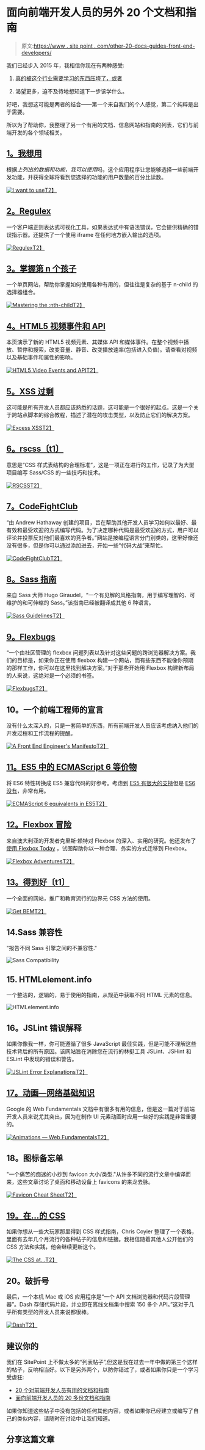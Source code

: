 # 面向前端开发人员的另外 20 个文档和指南

> 原文:[https://www . site point . com/other-20-docs-guides-front-end-developers/](https://www.sitepoint.com/another-20-docs-guides-front-end-developers/)

我们已经步入 2015 年，我相信你现在有两种感受:

1.  [真的被这个行业需要学习的东西压垮了，或者](https://www.sitepoint.com/drowning-in-tools-web-development-industry/)

2.  渴望更多，迫不及待地想知道下一步该学什么。

好吧，我想这可能是两者的结合——第一个来自我们的个人感觉，第二个纯粹是出于需要。

所以为了帮助你，我整理了另一个有用的文档、信息网站和指南的列表，它们与前端开发的各个领域相关。

## [1。我想用](http://www.iwanttouse.com/)

根据*上列出的数据和功能，我可以使用*吗，这个应用程序让您能够选择一些前端开发功能，并获得全球将看到您选择的功能的用户数量的百分比读数。

[![I want to use](../Images/52fdbf7450fb8d515f9eb9c2e506434e.png)T2】](http://www.iwanttouse.com/)

## [2。Regulex](http://jex.im/regulex/)

一个客户端正则表达式可视化工具，如果表达式中有语法错误，它会提供精确的错误指示器。还提供了一个使用 iframe 在任何地方嵌入输出的选项。

[![Regulex](../Images/8b8e388920607b27c549e9a41d714440.png)T2】](http://jex.im/regulex/)

## [3。掌握第 n 个孩子](http://nthmaster.com/)

一个单页网站，帮助你掌握如何使用各种有用的，但往往是复杂的基于 n-child 的选择器组合。

[![Mastering the :nth-child](../Images/605441f273d5ab061ecd2de48368ff20.png)T2】](http://nthmaster.com/)

## [4。HTML5 视频事件和 API](https://www.w3.org/2010/05/video/mediaevents.html)

本页演示了新的 HTML5 视频元素、其媒体 API 和媒体事件。在整个视频中播放、暂停和搜索，改变音量、静音、改变播放速率(包括进入负值)。请查看对视频以及基础事件和属性的影响。

[![HTML5 Video Events and API](../Images/20afaaa7eeeade08401f48eb6599522f.png)T2】](https://www.w3.org/2010/05/video/mediaevents.html)

## [5。XSS 过剩](http://excess-xss.com/)

这可能是所有开发人员都应该熟悉的话题，这可能是一个很好的起点。这是一个关于跨站点脚本的综合教程，描述了潜在的攻击类型，以及防止它们的解决方案。

[![Excess XSS](../Images/c9248c178212d60f2b1911b93a20e8af.png)T2】](http://excess-xss.com/)

## [6。rscss〔t1〕](https://github.com/rstacruz/rscss)

意思是“CSS 样式表结构的合理标准”，这是一项正在进行的工作，记录了为大型项目编写 Sass/CSS 的一些技巧和技术。

[![RSCSS](../Images/54a4a16077be19f0d2a2ae601e79ca86.png)T2】](https://github.com/rstacruz/rscss)

## [7。CodeFightClub](http://code-fight.club/)

“由 Andrew Hathaway 创建的项目，旨在帮助其他开发人员学习如何以最好、最有效和最受欢迎的方式编写代码。为了决定哪种代码是最受欢迎的方式，用户可以评论并投票反对他们最喜欢的竞争者。”网站是按编程语言分门别类的，这里好像还没有很多，但是你可以通过添加进去，开始一些“代码大战”来帮忙。

[![CodeFightClub](../Images/4e0891c4e125b0a405879bfe6cf38525.png)T2】](http://code-fight.club/)

## [8。Sass 指南](http://sass-guidelin.es/)

来自 Sass 大师 Hugo Giraudel，“一个有见解的风格指南，用于编写理智的、可维护的和可伸缩的 Sass。”该指南已经被翻译成其他 6 种语言。

[![Sass Guidelines](../Images/ee171f798c3b991fccacd7f7d592b961.png)T2】](http://sass-guidelin.es/)

## [9。Flexbugs](https://github.com/philipwalton/flexbugs)

“一个由社区管理的 flexbox 问题列表以及针对这些问题的跨浏览器解决方案。我们的目标是，如果你正在使用 flexbox 构建一个网站，而有些东西不能像你预期的那样工作，你可以在这里找到解决方案。”对于那些开始用 Flexbox 构建新布局的人来说，这绝对是一个必须的书签。

[![Flexbugs](../Images/6a65b596bc877072db2cf925b519ea62.png)T2】](https://github.com/philipwalton/flexbugs)

## 10。一个前端工程师的宣言

没有什么太深入的，只是一套简单的东西，所有前端开发人员应该考虑纳入他们的开发过程和工作流程的提醒。

[![A Front End Engineer's Manifesto](../Images/6bb3105d6ab16109d2637a06fd2860ed.png)T2】](http://f2em.com/)

## [11。ES5 中的 ECMAScript 6 等价物](https://github.com/addyosmani/es6-equivalents-in-es5)

将 ES6 特性转换成 ES5 兼容代码的好参考。考虑到 [ES5 有很大的支持](http://kangax.github.io/compat-table/es5/)但是 [ES6 没有](http://kangax.github.io/compat-table/es6)，非常有用。

[![ECMAScript 6 equivalents in ES5](../Images/250e710a7b42091f07bd65bc4bb5a76d.png)T2】](https://github.com/addyosmani/es6-equivalents-in-es5)

## [12。Flexbox 冒险](http://chriswrightdesign.com/experiments/flexbox-adventures/)

来自澳大利亚的开发者克里斯·赖特对 Flexbox 的深入、实用的研究。他还发布了[使用 Flexbox Today](http://chriswrightdesign.com/experiments/using-flexbox-today/) ，试图帮助你以一种合理、务实的方式迁移到 Flexbox。

[![Flexbox Adventures](../Images/778e83ecbdd2ac3ecfd12b000d9dbdde.png)T2】](http://chriswrightdesign.com/experiments/flexbox-adventures/)

## [13。得到好〔t1〕](http://getbem.com/)

一个全面的网站，推广和教育流行的边界元 CSS 方法的使用。

[![Get BEM](../Images/a765304f1bb48104a172e7c0af07c163.png)T2】](http://getbem.com/)

## 14.Sass 兼容性

"报告不同 Sass 引擎之间的不兼容性."

![Sass Compatibility](../Images/b2993a334b5c13e974e89cab003e1d63.png)

## 15\. HTMLelement.info

一个整洁的，逻辑的，易于使用的指南，从规范中获取不同 HTML 元素的信息。

![HTMLelement.info](../Images/2608224c86b2b770d3f1d31f49fd55f9.png)

## 16。JSLint 错误解释

如果你像我一样，你可能遵循了很多 JavaScript 最佳实践，但是可能不理解这些技术背后的所有原因。该网站旨在消除您在流行的林挺工具 JSLint、JSHint 和 ESLint 中发现的错误和警告。

[![JSLint Error Explanations](../Images/abd8e9a02debc06683a64301515b0f1e.png)T2】](http://jslinterrors.com)

## [17。动画—网络基础知识](https://developers.google.com/web/fundamentals/look-and-feel/animations/)

Google 的 Web Fundamentals 文档中有很多有用的信息，但是这一篇对于前端开发人员来说尤其突出，因为在制作 UI 元素动画时应用一些好的实践是非常重要的。

[![Animations — Web Fundamentals](../Images/ec04e7571dcb02fe2b38879c78192a7d.png)T2】](https://developers.google.com/web/fundamentals/look-and-feel/animations/)

## 18。图标备忘单

"一个痛苦的痴迷的小抄到 favicon 大小/类型."从许多不同的流行文章中编译而来，这些文章讨论了桌面和移动设备上 favicons 的来龙去脉。

[![Favicon Cheat Sheet](../Images/efee4f7c61d831c7246a75d921516de6.png)T2】](https://github.com/audreyr/favicon-cheat-sheet)

## [19。在…的 CSS](http://css-tricks.com/css/)

如果你想从一些大玩家那里得到 CSS 样式指南，Chris Coyier 整理了一个表格，里面有去年几个月流行的各种帖子的信息和链接。我相信随着其他人公开他们的 CSS 方法和实践，他会继续更新这个。

[![The CSS at...](../Images/b2fb77f8c8759f807a3d8be404d34c29.png)T2】](http://css-tricks.com/css/)

## 20。破折号

最后，一个本机 Mac 或 iOS 应用程序是“一个 API 文档浏览器和代码片段管理器”。Dash 存储代码片段，并立即在离线文档集中搜索 150 多个 API。”这对于几乎所有类型的开发人员来说都很棒。

[![Dash](../Images/8cf46df1cf792c7a81a57a5001ae0b13.png)T2】](http://kapeli.com/dash)

## 建议你的

我们在 SitePoint 上不做太多的“列表帖子”,但这是我在过去一年中做的第三个这样的帖子，反响相当好。以下是另外两个，以防你错过了，或者如果你只是一个学习受虐狂:

*   [20 个对前端开发人员有用的文档和指南](https://www.sitepoint.com/20-docs-guides-front-end-developers/)
*   [面向前端开发人员的 20 多份文档和指南](https://www.sitepoint.com/20-more-docs-guides-front-end-developers/)

如果你知道这些帖子中没有包括的任何其他内容，或者如果你已经建立或编写了自己的类似内容，请随时在讨论中让我们知道。

## 分享这篇文章